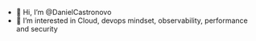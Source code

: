 - 👋 Hi, I’m @DanielCastronovo
- 👀 I’m interested in Cloud, devops mindset, observability, performance and security

<!---
DanielCastronovo/DanielCastronovo is a ✨ special ✨ repository because its `README.md` (this file) appears on your GitHub profile.
You can click the Preview link to take a look at your changes.
--->
